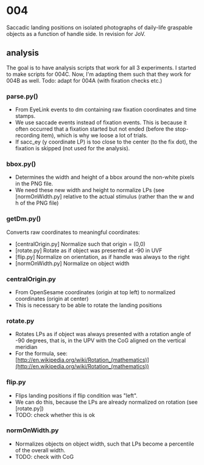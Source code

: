 # 004

Saccadic landing positions on isolated photographs of daily-life graspable objects as a function of handle side.
In revision for JoV.

## analysis

The goal is to have analysis scripts that work for all 3 experiments. I started to make scripts for 004C. Now, I'm adapting them such that they work for 004B as well. Todo: adapt for 004A (with fixation checks etc.)


### parse.py()

- From EyeLink events to dm containing raw fixation coordinates and time stamps.
- We use saccade events instead of fixation events. This is because it often occurred that a fixation started but not ended (before the stop-recording item), which is why we loose a lot of trials.
- If sacc_ey (y coordinate LP) is too close to the center (to the fix dot), the fixation is skipped (not used for the analysis).

### bbox.py()

- Determines the width and height of a bbox around the non-white pixels in the PNG file.
- We need these new width and height to normalize LPs (see [normOnWidth.py] relative to the actual stimulus (rather than the w and h of the PNG file)

### getDm.py()

Converts raw coordinates to meaningful coordinates:

- [centralOrigin.py] Normalize such that origin = (0,0)
- [rotate.py] Rotate as if object was presented at -90 in UVF
- [flip.py] Normalize on orientation, as if handle was always to the right
- [normOnWidth.py] Normalize on object width
	
### centralOrigin.py

- From OpenSesame coordinates (origin at top left) to normalized coordinates (origin at center)
- This is necessary to be able to rotate the landing positions

### rotate.py

- Rotates LPs as if object was always presented with a rotation angle of -90 degrees, that is, in the UPV with the CoG aligned on the vertical meridian
- For the formula, see: [http://en.wikipedia.org/wiki/Rotation_(mathematics)](http://en.wikipedia.org/wiki/Rotation_(mathematics))

### flip.py

- Flips landing positions if flip condition was "left".
- We can do this, because the LPs are already normalized on rotation (see [rotate.py])
- TODO: check whether this is ok

### normOnWidth.py

- Normalizes objects on object width, such that LPs become a percentile of the overall width.
- TODO: check with CoG

